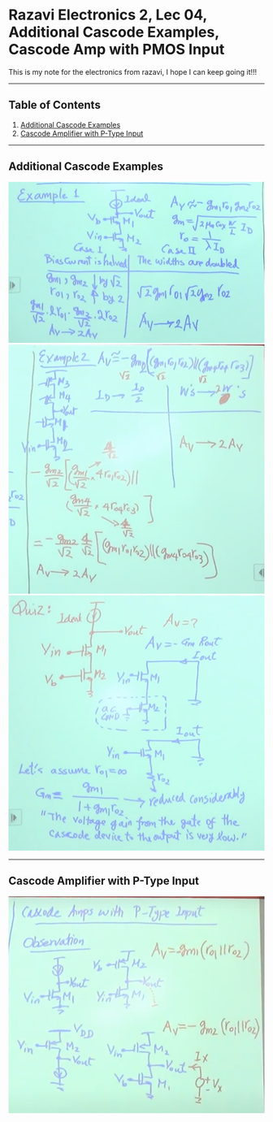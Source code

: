 # Razavi Electronics 2, Lec 04, Additional Cascode Examples, Cascode Amp with PMOS Input

This is my note for the electronics from razavi, I hope I can keep going it!!!

---

## Table of Contents
1. [Additional Cascode Examples](#additional-cascode-examples)
2. [Cascode Amplifier with P-Type Input](#cascode-amplifier-with-p-type-input)


---
## Additional Cascode Examples
![](/images/AdvCascodeExp1.png)
![](/images/AdvCascodeExp2.png)
![](/images/AdvCascodeExp.png)

---
## Cascode Amplifier with P-Type Input
![](/images/CascodePtype.png)
 
